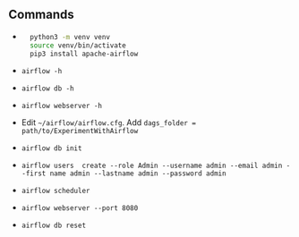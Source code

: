 ## Commands


* ```bash
	python3 -m venv venv
	source venv/bin/activate
	pip3 install apache-airflow
	```

* `airflow -h`

* `airflow db -h`

* `airflow webserver -h`

* Edit `~/airflow/airflow.cfg`. Add `dags_folder = path/to/ExperimentWithAirflow`

* `airflow db init`

* `airflow users  create --role Admin --username admin --email admin --first name admin --lastname admin --password admin`

* `airflow scheduler`

* `airflow webserver --port 8080`

* `airflow db reset`
